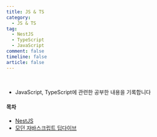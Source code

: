 ```yaml
---
title: JS & TS
category: 
  - JS & TS
tag:
  - NestJS
  - TypeScript
  - JavaScript
comment: false
timeline: false
article: false
---
```


<br/>

- JavaScript, TypeScript에 관련한 공부한 내용을 기록합니다

#### 목차

- [NestJS](./nest-js/)
- [모던 자바스크립트 딥다이브](./deepdive/)
